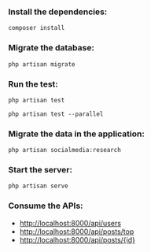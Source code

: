### Install the dependencies:

`composer install`


### Migrate the database:

`php artisan migrate`

### Run the test:

`php artisan test`

`php artisan test --parallel`



### Migrate the data in the application:

`php artisan socialmedia:research`


### Start the server:

`php artisan serve`

### Consume the APIs:

- [http://localhost:8000/api/users](http://localhost:8000/api/users)
- [http://localhost:8000/api/posts/top](http://localhost:8000/api/posts/top)
- [http://localhost:8000/api/posts/{id}](http://localhost:8000/api/posts/{id})
